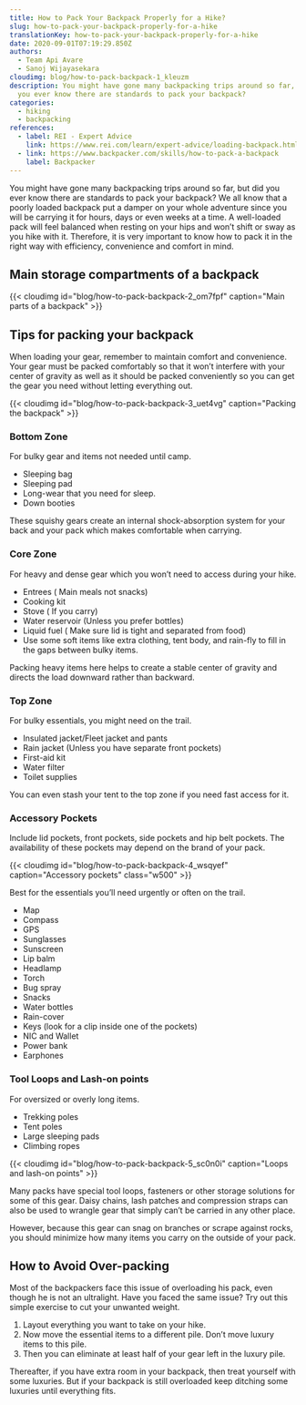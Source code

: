 ```yaml
---
title: How to Pack Your Backpack Properly for a Hike?
slug: how-to-pack-your-backpack-properly-for-a-hike
translationKey: how-to-pack-your-backpack-properly-for-a-hike
date: 2020-09-01T07:19:29.850Z
authors:
  - Team Api Avare
  - Sanoj Wijayasekara
cloudimg: blog/how-to-pack-backpack-1_kleuzm
description: You might have gone many backpacking trips around so far, but did
  you ever know there are standards to pack your backpack?
categories:
  - hiking
  - backpacking
references:
  - label: REI - Expert Advice
    link: https://www.rei.com/learn/expert-advice/loading-backpack.html
  - link: https://www.backpacker.com/skills/how-to-pack-a-backpack
    label: Backpacker
---
```

You might have gone many backpacking trips around so far, but did you ever know there are standards to pack your backpack? We all know that a poorly loaded backpack put a damper on your whole adventure since you will be carrying it for hours, days or even weeks at a time. A well-loaded pack will feel balanced when resting on your hips and won’t shift or sway as you hike with it. Therefore, it is very important to know how to pack it in the right way with efficiency, convenience and comfort in mind.

## Main storage compartments of a backpack

{{< cloudimg id="blog/how-to-pack-backpack-2_om7fpf" caption="Main parts of a backpack" >}}

## Tips for packing your backpack

When loading your gear, remember to maintain comfort and convenience. Your gear must be packed comfortably so that it won’t interfere with your center of gravity as well as it should be packed conveniently so you can get the gear you need without letting everything out.

{{< cloudimg id="blog/how-to-pack-backpack-3_uet4vg" caption="Packing the backpack" >}}

### Bottom Zone

For bulky gear and items not needed until camp.

* Sleeping bag
* Sleeping pad
* Long-wear that you need for sleep.
* Down booties

These squishy gears create an internal shock-absorption system for your back and your pack which makes comfortable when carrying.

### Core Zone

For heavy and dense gear which you won’t need to access during your hike.

* Entrees ( Main meals not snacks)
* Cooking kit
* Stove ( If you carry)
* Water reservoir (Unless you prefer bottles)
* Liquid fuel ( Make sure lid is tight and separated from food)
* Use some soft items like extra clothing, tent body, and rain-fly to fill in the gaps between bulky items.

Packing heavy items here helps to create a stable center of gravity and directs the load downward rather than backward.

### Top Zone

For bulky essentials, you might need on the trail.

* Insulated jacket/Fleet jacket and pants
* Rain jacket (Unless you have separate front pockets)
* First-aid kit
* Water filter
* Toilet supplies

You can even stash your tent to the top zone if you need fast access for it.

### Accessory Pockets

Include lid pockets, front pockets, side pockets and hip belt pockets. The availability of these pockets may depend on the brand of your pack.

{{< cloudimg id="blog/how-to-pack-backpack-4_wsqyef" caption="Accessory pockets" class="w500" >}}

Best for the essentials you’ll need urgently or often on the trail.

* Map
* Compass
* GPS
* Sunglasses
* Sunscreen
* Lip balm
* Headlamp
* Torch
* Bug spray
* Snacks
* Water bottles
* Rain-cover
* Keys (look for a clip inside one of the pockets)
* NIC and Wallet
* Power bank
* Earphones

### Tool Loops and Lash-on points

For oversized or overly long items.

* Trekking poles
* Tent poles
* Large sleeping pads
* Climbing ropes

{{< cloudimg id="blog/how-to-pack-backpack-5_sc0n0i" caption="Loops and lash-on points" >}}

Many packs have special tool loops, fasteners or other storage solutions for some of this gear. Daisy chains, lash patches and compression straps can also be used to wrangle gear that simply can’t be carried in any other place.

However, because this gear can snag on branches or scrape against rocks, you should minimize how many items you carry on the outside of your pack.

## How to Avoid Over-packing

Most of the backpackers face this issue of overloading his pack, even though he is not an ultralight. Have you faced the same issue? Try out this simple exercise to cut your unwanted weight.

1. Layout everything you want to take on your hike.
2. Now move the essential items to a different pile. Don’t move luxury items to this pile.
3. Then you can eliminate at least half of your gear left in the luxury pile.

Thereafter, if you have extra room in your backpack, then treat yourself with some luxuries. But if your backpack is still overloaded keep ditching some luxuries until everything fits.
